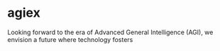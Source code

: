 # agiex
Looking forward to the era of Advanced General Intelligence (AGI), we envision a future where technology fosters 
